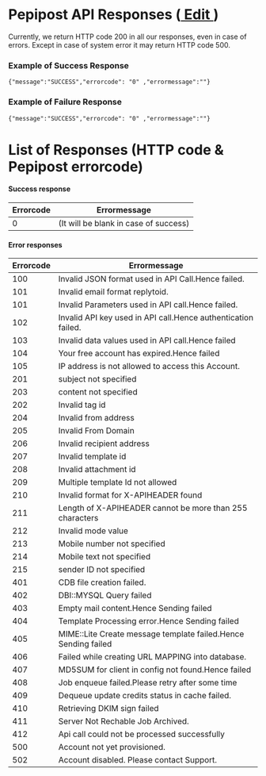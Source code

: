 # Pepipost API Responses (<a href="https://github.com/Pepipost/docs/edit/master/responses.md" target="_blank">  Edit </a>)

Currently, we return HTTP code 200 in all our responses, even in case of errors. Except in case of system error it may return HTTP code 500.



### Example of Success Response
```
{"message":"SUCCESS","errorcode": "0" ,"errormessage":""}
```

### Example of Failure Response
```
{"message":"SUCCESS","errorcode": "0" ,"errormessage":""}
```

# List of Responses (HTTP code & Pepipost errorcode)

#### Success response
Errorcode | Errormessage
--- | ---
0 | (It will be blank in case of success)

#### Error responses
Errorcode | Errormessage
--- | ---
100|Invalid JSON format used in API Call.Hence failed.
101 |Invalid email format replytoid.  
101|Invalid Parameters used in API call.Hence failed.
102|Invalid API key used in API call.Hence authentication failed.
103|Invalid data values used in API call.Hence failed
104|Your free account has expired.Hence failed
105|IP address is not allowed to access this Account.
201|subject not specified
203|content not specified
202|Invalid tag id
204|Invalid from address
205|Invalid From Domain
206|Invalid recipient address
207|Invalid template id
208|Invalid attachment id
209|Multiple template Id not allowed
210|Invalid format for X-APIHEADER found
211|Length of X-APIHEADER cannot be more than 255 characters
212|Invalid mode value
213|Mobile number not specified
214|Mobile text not specified
215|sender ID not specified
401|CDB file creation failed.
402|DBI::MYSQL Query failed
403|Empty mail content.Hence Sending failed
404|Template Processing error.Hence Sending failed
405|MIME::Lite Create message template failed.Hence Sending failed
406|Failed while creating URL MAPPING into database.
407|MD5SUM for client in config not found.Hence failed
408|Job enqueue failed.Please retry after some time
409|Dequeue update credits status in cache failed.
410|Retrieving DKIM sign failed
411|Server Not Rechable Job Archived.
412|Api call could not be processed successfully
500|Account not yet provisioned.
502|Account disabled. Please contact Support.









